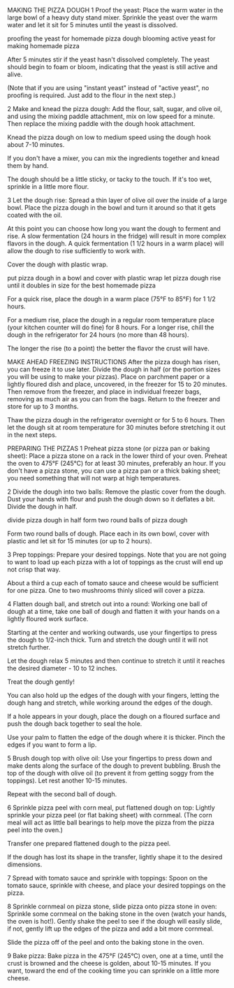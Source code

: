MAKING THE PIZZA DOUGH
1 Proof the yeast: Place the warm water in the large bowl of a heavy duty stand mixer. Sprinkle the yeast over the warm water and let it sit for 5 minutes until the yeast is dissolved.

proofing the yeast for homemade pizza dough blooming active yeast for making homemade pizza

After 5 minutes stir if the yeast hasn't dissolved completely. The yeast should begin to foam or bloom, indicating that the yeast is still active and alive.

(Note that if you are using "instant yeast" instead of "active yeast", no proofing is required. Just add to the flour in the next step.)

2 Make and knead the pizza dough: Add the flour, salt, sugar, and olive oil, and using the mixing paddle attachment, mix on low speed for a minute. Then replace the mixing paddle with the dough hook attachment.

Knead the pizza dough on low to medium speed using the dough hook about 7-10 minutes.

If you don't have a mixer, you can mix the ingredients together and knead them by hand.

The dough should be a little sticky, or tacky to the touch. If it's too wet, sprinkle in a little more flour.

3 Let the dough rise: Spread a thin layer of olive oil over the inside of a large bowl. Place the pizza dough in the bowl and turn it around so that it gets coated with the oil.

At this point you can choose how long you want the dough to ferment and rise. A slow fermentation (24 hours in the fridge) will result in more complex flavors in the dough. A quick fermentation (1 1/2 hours in a warm place) will allow the dough to rise sufficiently to work with.

Cover the dough with plastic wrap.

put pizza dough in a bowl and cover with plastic wrap let pizza dough rise until it doubles in size for the best homemade pizza

For a quick rise, place the dough in a warm place (75°F to 85°F) for 1 1/2 hours.

For a medium rise, place the dough in a regular room temperature place (your kitchen counter will do fine) for 8 hours. For a longer rise, chill the dough in the refrigerator for 24 hours (no more than 48 hours).

The longer the rise (to a point) the better the flavor the crust will have.

MAKE AHEAD FREEZING INSTRUCTIONS
After the pizza dough has risen, you can freeze it to use later. Divide the dough in half (or the portion sizes you will be using to make your pizzas). Place on parchment paper or a lightly floured dish and place, uncovered, in the freezer for 15 to 20 minutes. Then remove from the freezer, and place in individual freezer bags, removing as much air as you can from the bags. Return to the freezer and store for up to 3 months.

Thaw the pizza dough in the refrigerator overnight or for 5 to 6 hours. Then let the dough sit at room temperature for 30 minutes before stretching it out in the next steps.

PREPARING THE PIZZAS
1 Preheat pizza stone (or pizza pan or baking sheet): Place a pizza stone on a rack in the lower third of your oven. Preheat the oven to 475°F (245°C) for at least 30 minutes, preferably an hour. If you don't have a pizza stone, you can use a pizza pan or a thick baking sheet; you need something that will not warp at high temperatures.

2 Divide the dough into two balls: Remove the plastic cover from the dough. Dust your hands with flour and push the dough down so it deflates a bit. Divide the dough in half.

divide pizza dough in half form two round balls of pizza dough

Form two round balls of dough. Place each in its own bowl, cover with plastic and let sit for 15 minutes (or up to 2 hours).

3 Prep toppings: Prepare your desired toppings. Note that you are not going to want to load up each pizza with a lot of toppings as the crust will end up not crisp that way.

About a third a cup each of tomato sauce and cheese would be sufficient for one pizza. One to two mushrooms thinly sliced will cover a pizza.

4 Flatten dough ball, and stretch out into a round: Working one ball of dough at a time, take one ball of dough and flatten it with your hands on a lightly floured work surface.

Starting at the center and working outwards, use your fingertips to press the dough to 1/2-inch thick. Turn and stretch the dough until it will not stretch further.



Let the dough relax 5 minutes and then continue to stretch it until it reaches the desired diameter - 10 to 12 inches.

Treat the dough gently!

You can also hold up the edges of the dough with your fingers, letting the dough hang and stretch, while working around the edges of the dough.

If a hole appears in your dough, place the dough on a floured surface and push the dough back together to seal the hole.

Use your palm to flatten the edge of the dough where it is thicker. Pinch the edges if you want to form a lip.

5 Brush dough top with olive oil: Use your fingertips to press down and make dents along the surface of the dough to prevent bubbling. Brush the top of the dough with olive oil (to prevent it from getting soggy from the toppings). Let rest another 10-15 minutes.

Repeat with the second ball of dough.

6 Sprinkle pizza peel with corn meal, put flattened dough on top: Lightly sprinkle your pizza peel (or flat baking sheet) with cornmeal. (The corn meal will act as little ball bearings to help move the pizza from the pizza peel into the oven.)

Transfer one prepared flattened dough to the pizza peel.

 

If the dough has lost its shape in the transfer, lightly shape it to the desired dimensions.

7 Spread with tomato sauce and sprinkle with toppings: Spoon on the tomato sauce, sprinkle with cheese, and place your desired toppings on the pizza.

 

8 Sprinkle cornmeal on pizza stone, slide pizza onto pizza stone in oven: Sprinkle some cornmeal on the baking stone in the oven (watch your hands, the oven is hot!). Gently shake the peel to see if the dough will easily slide, if not, gently lift up the edges of the pizza and add a bit more cornmeal.

Slide the pizza off of the peel and onto the baking stone in the oven.



9 Bake pizza: Bake pizza in the 475°F (245°C) oven, one at a time, until the crust is browned and the cheese is golden, about 10-15 minutes. If you want, toward the end of the cooking time you can sprinkle on a little more cheese.


